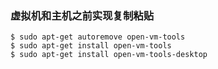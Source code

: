 ### 虚拟机和主机之前实现复制粘贴

  ```
  $ sudo apt-get autoremove open-vm-tools
  $ sudo apt-get install open-vm-tools
  $ sudo apt-get install open-vm-tools-desktop
  ```

